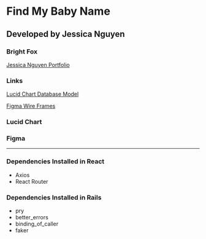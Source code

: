 # Find My Baby Name
## Developed by Jessica Nguyen
### Bright Fox
[Jessica Nguyen Portfolio](https://www.brightfox.dev)

### Links
[Lucid Chart Database Model](https://lucid.app/lucidchart/baae520d-475c-4a20-9d88-8fc68a5c929c/edit?viewport_loc=-121%2C-63%2C1579%2C763%2C0_0&invitationId=inv_d09dd59c-9497-48e0-b16c-128a843fce46)

[Figma Wire Frames](https://www.figma.com/file/wtBIlxC9R4Xr0XHjHguziX/Baby-Name?node-id=0%3A1&t=ZOVoFUrwFawmF2ls-1)

### Lucid Chart

### Figma

---

### Dependencies Installed in React
- Axios
- React Router

### Dependencies Installed in Rails
- pry
- better_errors
- binding_of_caller
- faker